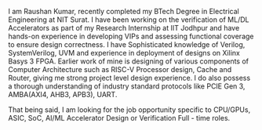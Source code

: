   I am Raushan Kumar, recently completed my BTech Degree in Electrical Engineering at NIT Surat. I have been working on the verification of ML/DL Accelerators as part of my Research Internship at IIT Jodhpur and have hands-on experience in developing VIPs and assessing functional coverage to ensure design correctness. I have Sophisticated knowledge of Verilog, SystemVerilog, UVM and experience in deployment of designs on Xilinx Basys 3 FPGA. Earlier work of mine is designing of various components of Computer Architecture such as RISC-V Processor design, Cache and Router, giving me strong project level design experience. I do also possess a thorough understanding of industry standard protocols like PCIE Gen 3, AMBA(AXI4, AHB3, APB3), UART.

That being said, I am looking for the job opportunity specific to CPU/GPUs, ASIC, SoC, AI/ML Accelerator Design or Verification Full - time roles.
